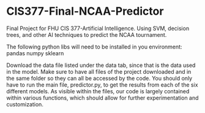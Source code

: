 # CIS377-Final-NCAA-Predictor
Final Project for FHU CIS 377-Artificial Intelligence. Using SVM, decision trees, and other AI techniques to predict the NCAA tournament.

The following python libs will need to be installed in you environment:
  pandas
  numpy
  sklearn
  
Download the data file listed under the data tab, since that is the data used in the model. Make sure to have all files of the project downloaded and in the same folder so they can all be accessed by the code. You should only have to run the main file, predictor.py, to get the results from each of the six different models.
As visible within the files, our code is largely contained within various functions, which should allow for further experimentation and customization.
